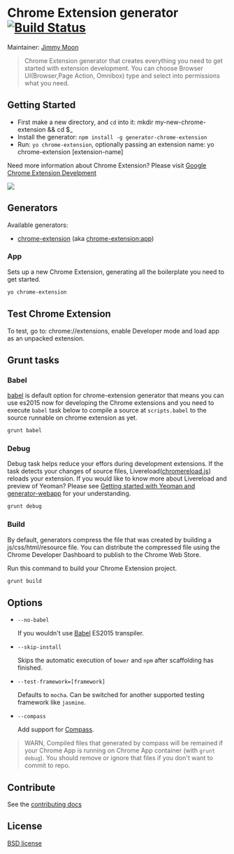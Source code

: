 # Chrome Extension generator [![Build Status](https://secure.travis-ci.org/yeoman/generator-chrome-extension.svg?branch=master)](http://travis-ci.org/yeoman/generator-chrome-extension)

Maintainer: [Jimmy Moon](https://github.com/ragingwind)

> Chrome Extension generator that creates everything you need to get started with extension development. You can choose Browser UI(Browser,Page Action, Omnibox) type and select into permissions what you need.

## Getting Started

- First make a new directory, and `cd` into it: mkdir my-new-chrome-extension && cd $_
- Install the generator: `npm install -g generator-chrome-extension`
- Run: `yo chrome-extension`, optionally passing an extension name: yo chrome-extension [extension-name]

Need more information about Chrome Extension? Please visit [Google Chrome Extension Develpment](http://developer.chrome.com/extensions/devguide.html)

![](http://recordit.co/H5y0XHYwgf.gif)

## Generators

Available generators:

* [chrome-extension](#app) (aka [chrome-extension:app](#app))

### App

Sets up a new Chrome Extension, generating all the boilerplate you need to get started.

```bash
yo chrome-extension
```

## Test Chrome Extension

To test, go to: chrome://extensions, enable Developer mode and load app as an unpacked extension.

## Grunt tasks

### Babel

[babel](https://babeljs.io) is default option for chrome-extension  generator that means you can use es2015 now for developing the Chrome extensions and you need to execute `babel` task below to compile a source at `scripts.babel` to the source runnable on chrome extension as yet. 

```bash
grunt babel
```

### Debug

Debug task helps reduce your effors during development extensions. If the task detects your changes of source files, Livereload([chromereload.js](https://github.com/yeoman/generator-chrome-extension/blob/master/app/templates/scripts/chromereload.js)) reloads your extension. If you would like to know more about Livereload and preview of Yeoman? Please see [Getting started with Yeoman and generator-webapp](http://youtu.be/zBt2g9ekiug?t=3m51s) for your understanding.

```bash
grunt debug
```

### Build

By default, generators compress the file that was created by building a js/css/html/resource file. You can distribute the compressed file using the Chrome Developer Dashboard to publish to the Chrome Web Store.

Run this command to build your Chrome Extension project.

```bash
grunt build
```

## Options

* `--no-babel`

  If you wouldn't use [Babel](https://babeljs.io/) ES2015 transpiler.

* `--skip-install`

  Skips the automatic execution of `bower` and `npm` after
  scaffolding has finished.

* `--test-framework=[framework]`

  Defaults to `mocha`. Can be switched for
  another supported testing framework like `jasmine`.

* `--compass`

  Add support for [Compass](http://compass-style.org/).

 > WARN, Compiled files that generated by compass will be remained if your Chrome App is running on Chrome App container (with `grunt debug`). You should remove or ignore that files if you don't want to commit to repo.

## Contribute

See the [contributing docs](https://github.com/yeoman/yeoman/blob/master/contributing.md)

## License

[BSD license](http://opensource.org/licenses/bsd-license.php)
